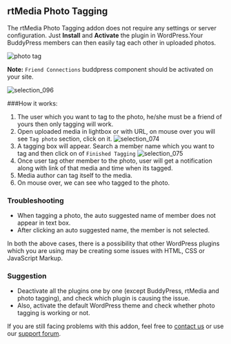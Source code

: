 ## rtMedia Photo Tagging


The rtMedia Photo Tagging addon does not require any settings or server configuration. Just **Install** and **Activate** the plugin in WordPress.Your BuddyPress members can then easily tag each other in uploaded photos.

![photo tag](https://cloud.githubusercontent.com/assets/1140051/7650207/c8e5a630-fb11-11e4-88d5-3298564ae8b1.png)

**Note:** `Friend Connections` buddpress component should be activated on your site.

![selection_096](https://cloud.githubusercontent.com/assets/1140051/7650263/423527a4-fb12-11e4-9b8d-8be88e11bb10.png)


###How it works:

1. The user which you want to tag to the photo, he/she must be a friend of yours then only tagging will work.
2. Open uploaded media in lightbox or with URL, on mouse over you will see `Tag photo` section, click on it.
![selection_074](https://cloud.githubusercontent.com/assets/1140051/6978717/e7d278c6-d9f5-11e4-9a3c-887882bc6e09.png)
3. A tagging box will appear. Search a member name which you want to tag and then click on of `Finished Tagging`
![selection_075](https://cloud.githubusercontent.com/assets/1140051/6978727/163fb9a8-d9f6-11e4-9028-8095858d472c.png)
4. Once user tag other member to the photo, user will get a notification along with link of that media and time when its tagged.
5. Media author can tag itself to the media.
6. On mouse over, we can see who tagged to the photo.

### Troubleshooting

* When tagging a photo, the auto suggested name of member does not appear in text box.
* After clicking an auto suggested name, the member is not selected.

In both the above cases, there is a possibility that other WordPress plugins which you are using may be creating some issues with HTML, CSS or JavaScript Markup.

### Suggestion

* Deactivate all the plugins one by one (except BuddyPress, rtMedia and photo tagging), and check which plugin is causing the issue.
* Also, activate the default WordPress theme and check whether photo tagging is working or not.


If you are still facing problems with this addon, feel free to [contact us](https://rtcamp.com/contact/) or use our [support forum](https://rtcamp.com/premium-support/).
